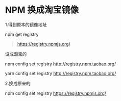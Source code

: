 # NPM 换成淘宝镜像

1.得到原本的镜像地址

npm get registry

> https://registry.npmjs.org/

设成淘宝的

npm config set registry http://registry.npm.taobao.org/

yarn config set registry http://registry.npm.taobao.org/

2.换成原来的

npm config set registry https://registry.npmjs.org/
